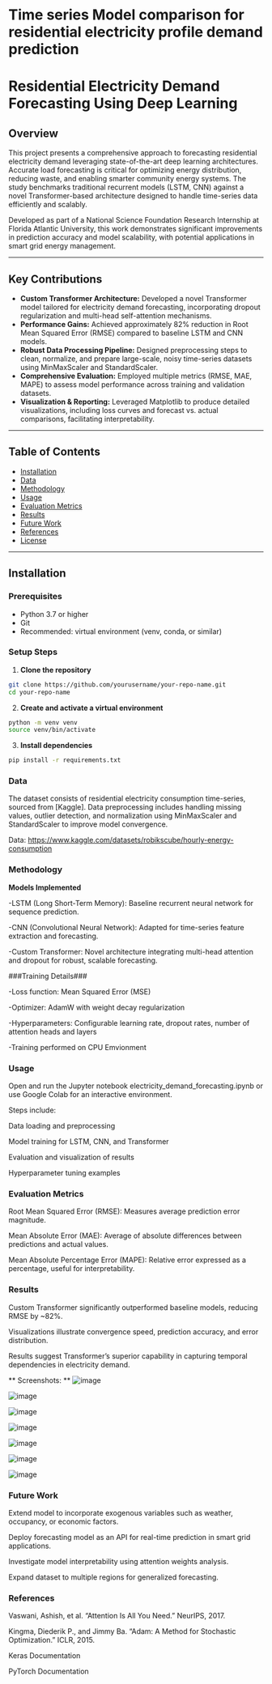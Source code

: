 # Time series Model comparison for residential electricity profile demand prediction
# Residential Electricity Demand Forecasting Using Deep Learning

## Overview

This project presents a comprehensive approach to forecasting residential electricity demand leveraging state-of-the-art deep learning architectures. Accurate load forecasting is critical for optimizing energy distribution, reducing waste, and enabling smarter community energy systems. The study benchmarks traditional recurrent models (LSTM, CNN) against a novel Transformer-based architecture designed to handle time-series data efficiently and scalably.

Developed as part of a National Science Foundation Research Internship at Florida Atlantic University, this work demonstrates significant improvements in prediction accuracy and model scalability, with potential applications in smart grid energy management.

---

## Key Contributions

- **Custom Transformer Architecture:** Developed a novel Transformer model tailored for electricity demand forecasting, incorporating dropout regularization and multi-head self-attention mechanisms.  
- **Performance Gains:** Achieved approximately 82% reduction in Root Mean Squared Error (RMSE) compared to baseline LSTM and CNN models.  
- **Robust Data Processing Pipeline:** Designed preprocessing steps to clean, normalize, and prepare large-scale, noisy time-series datasets using MinMaxScaler and StandardScaler.  
- **Comprehensive Evaluation:** Employed multiple metrics (RMSE, MAE, MAPE) to assess model performance across training and validation datasets.  
- **Visualization & Reporting:** Leveraged Matplotlib to produce detailed visualizations, including loss curves and forecast vs. actual comparisons, facilitating interpretability.

---

## Table of Contents

- [Installation](#installation)  
- [Data](#data)  
- [Methodology](#methodology)  
- [Usage](#usage)  
- [Evaluation Metrics](#evaluation-metrics)  
- [Results](#results)  
- [Future Work](#future-work)  
- [References](#references)  
- [License](#license)

---

## Installation

### Prerequisites

- Python 3.7 or higher  
- Git  
- Recommended: virtual environment (venv, conda, or similar)

### Setup Steps

1. **Clone the repository**

```bash
git clone https://github.com/yourusername/your-repo-name.git
cd your-repo-name
```
2. **Create and activate a virtual environment**
```bash
python -m venv venv
source venv/bin/activate
```
3. **Install dependencies**
```bash
pip install -r requirements.txt
```

### Data

The dataset consists of residential electricity consumption time-series, sourced from [Kaggle]. Data preprocessing includes handling missing values, outlier detection, and normalization using MinMaxScaler and StandardScaler to improve model convergence.

Data: https://www.kaggle.com/datasets/robikscube/hourly-energy-consumption

### Methodology 

**Models Implemented**

-LSTM (Long Short-Term Memory): Baseline recurrent neural network for sequence prediction.

-CNN (Convolutional Neural Network): Adapted for time-series feature extraction and forecasting.

-Custom Transformer: Novel architecture integrating multi-head attention and dropout for robust, scalable forecasting.

###Training Details###

-Loss function: Mean Squared Error (MSE)

-Optimizer: AdamW with weight decay regularization

-Hyperparameters: Configurable learning rate, dropout rates, number of attention heads and layers

-Training performed on CPU Emvionment

### Usage 

Open and run the Jupyter notebook electricity_demand_forecasting.ipynb or use Google Colab for an interactive environment.

Steps include:

Data loading and preprocessing

Model training for LSTM, CNN, and Transformer

Evaluation and visualization of results

Hyperparameter tuning examples

### Evaluation Metrics 
Root Mean Squared Error (RMSE): Measures average prediction error magnitude.

Mean Absolute Error (MAE): Average of absolute differences between predictions and actual values.

Mean Absolute Percentage Error (MAPE): Relative error expressed as a percentage, useful for interpretability.

### Results

Custom Transformer significantly outperformed baseline models, reducing RMSE by ~82%.

Visualizations illustrate convergence speed, prediction accuracy, and error distribution.

Results suggest Transformer’s superior capability in capturing temporal dependencies in electricity demand.

** Screenshots: **
![image](https://github.com/user-attachments/assets/6199a3cf-d2ec-4676-8294-a5b4c3e03005)

![image](https://github.com/user-attachments/assets/282cde82-ee0c-4cfa-92ed-7a90d4e16919)

![image](https://github.com/user-attachments/assets/f40366e7-7f98-439f-8d5b-f9007a4f30f9)

![image](https://github.com/user-attachments/assets/56d6d781-d84c-43f8-82ad-0890b3002d93)

![image](https://github.com/user-attachments/assets/6bc0b892-5ff4-4ed9-ad3a-73402f1d4ba2)

![image](https://github.com/user-attachments/assets/0b4c940b-43e8-412d-b0d4-50de7231b2ad)

![image](https://github.com/user-attachments/assets/ba9d26a6-9327-4fa1-b01f-72ddbcfd7e10)

### Future Work 

Extend model to incorporate exogenous variables such as weather, occupancy, or economic factors.

Deploy forecasting model as an API for real-time prediction in smart grid applications.

Investigate model interpretability using attention weights analysis.

Expand dataset to multiple regions for generalized forecasting.

### References

Vaswani, Ashish, et al. “Attention Is All You Need.” NeurIPS, 2017.

Kingma, Diederik P., and Jimmy Ba. “Adam: A Method for Stochastic Optimization.” ICLR, 2015.

Keras Documentation

PyTorch Documentation

